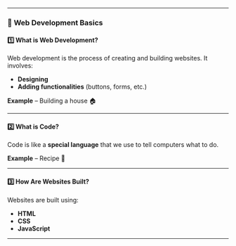 
---

### 📌 **Web Development Basics**  

#### 1️⃣ **What is Web Development?**  
Web development is the process of creating and building websites. It involves:  
- **Designing**  
- **Adding functionalities** (buttons, forms, etc.)  

**Example** – Building a house 🏠  

---  

#### 2️⃣ **What is Code?**  
Code is like a **special language** that we use to tell computers what to do.  

**Example** – Recipe 🍲  

---  

#### 3️⃣ **How Are Websites Built?**  
Websites are built using:  
- **HTML**  
- **CSS**  
- **JavaScript**  

---
